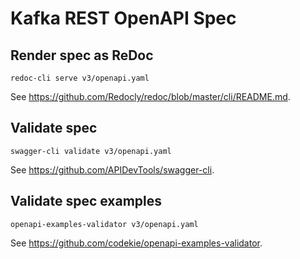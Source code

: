 # Kafka REST OpenAPI Spec

## Render spec as ReDoc

```shell script
redoc-cli serve v3/openapi.yaml
```

See https://github.com/Redocly/redoc/blob/master/cli/README.md.

## Validate spec

```shell script
swagger-cli validate v3/openapi.yaml
```

See https://github.com/APIDevTools/swagger-cli.

## Validate spec examples

```shell script
openapi-examples-validator v3/openapi.yaml
```

See https://github.com/codekie/openapi-examples-validator.
